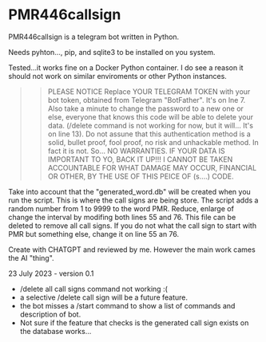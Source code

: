 # PMR446callsign

PMR446callsign is a telegram bot written in Python.

Needs pyhton..., pip, and sqlite3 to be installed on you system.

Tested...it works fine on a Docker Python container. I do see a reason it should not work on similar enviroments or other Python instances.

>> PLEASE NOTICE
Replace YOUR TELEGRAM TOKEN with your bot token, obtained from Telegram "BotFather". It's on lne 7. Also take a minute to change the password to a new one or else, everyone that knows this code will be able to delete your data. (/delete command is not working for now, but it will... It's on line 13). Do not assune that this authentication method is a solid, bullet proof, fool proof, no risk and unhackable method. In fact it is not. So... NO WARRANTIES. IF YOUR DATA IS IMPORTANT TO YO, BACK IT UP!!! I CANNOT BE TAKEN ACCOUNTABLE FOR WHAT DAMAGE MAY OCCUR, FINANCIAL OR OTHER, BY THE USE OF THIS PEICE OF (s....) CODE.


Take into account that the "generated_word.db" will be created when you run the script. This is where the call signs are being store. The script adds a random number from 1 to 9999 to the word PMR. Reduce, enlarge of change the interval by modifing both lines 55 and 76. This file can be deleted to remove all call signs. If you do not what the call sign to start with PMR but something else, change it on line 55 an 76.

Create with CHATGPT and reviewed by me. However the main work cames the AI "thing".


23 July 2023 -  version 0.1
- /delete all call signs command not working :(
- a selective /delete call sign will be a future feature.
- the bot misses a /start command to show a list of commands and description of bot.
- Not sure if the feature that checks is the generated call sign exists on the database works... 
